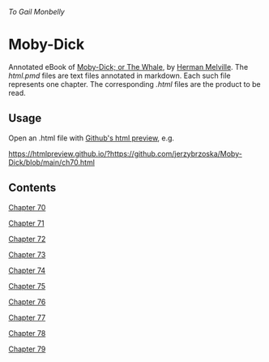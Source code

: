 *To Gail Monbelly*
# Moby-Dick
Annotated eBook of [Moby-Dick; or The Whale][2], by [Herman Melville][3]. The *html.pmd* files are text files annotated in markdown. Each such file represents one chapter. The corresponding *.html* files are the 
product to be read.

## Usage

Open an .html file with [Github's html preview][1], e.g.

<https://htmlpreview.github.io/?https://github.com/jerzybrzoska/Moby-Dick/blob/main/ch70.html>

## Contents

[Chapter 70][4]

[Chapter 71][5]

[Chapter 72][6]

[Chapter 73][7]

[Chapter 74][8]

[Chapter 75][9]

[Chapter 76][10]

[Chapter 77][11]

[Chapter 78][12]

[Chapter 79][13]





[1]: https://htmlpreview.github.io/?
[2]: https://www.gutenberg.org/ebooks/2701
[3]: https://en.wikipedia.org/wiki/Herman_Melville
[4]: https://htmlpreview.github.io/?https://github.com/jerzybrzoska/Moby-Dick/blob/main/ch70.html
[5]: https://htmlpreview.github.io/?https://github.com/jerzybrzoska/Moby-Dick/blob/main/ch71.html
[6]: https://htmlpreview.github.io/?https://github.com/jerzybrzoska/Moby-Dick/blob/main/ch72.html
[7]: https://htmlpreview.github.io/?https://github.com/jerzybrzoska/Moby-Dick/blob/main/ch73.html
[8]: https://htmlpreview.github.io/?https://github.com/jerzybrzoska/Moby-Dick/blob/main/ch74.html
[9]: https://htmlpreview.github.io/?https://github.com/jerzybrzoska/Moby-Dick/blob/main/ch75.html
[10]: https://htmlpreview.github.io/?https://github.com/jerzybrzoska/Moby-Dick/blob/main/ch76.html
[11]: https://htmlpreview.github.io/?https://github.com/jerzybrzoska/Moby-Dick/blob/main/ch77.html
[12]: https://htmlpreview.github.io/?https://github.com/jerzybrzoska/Moby-Dick/blob/main/ch78.html
[13]: https://htmlpreview.github.io/?https://github.com/jerzybrzoska/Moby-Dick/blob/main/ch79.html
